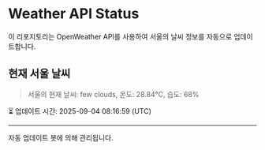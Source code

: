 
# Weather API Status

이 리포지토리는 OpenWeather API를 사용하여 서울의 날씨 정보를 자동으로 업데이트합니다.

## 현재 서울 날씨
> 서울의 현재 날씨: few clouds, 온도: 28.84°C, 습도: 68%

⏳ 업데이트 시간: 2025-09-04 08:16:59 (UTC)

---
자동 업데이트 봇에 의해 관리됩니다.

